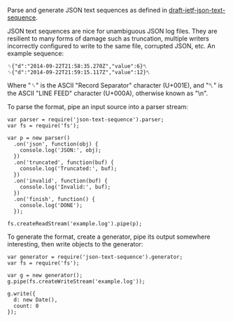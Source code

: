 Parse and generate JSON text sequences as defined in [draft-ietf-json-text-sequence](http://tools.ietf.org/html/draft-ietf-json-text-sequence).

JSON text sequences are nice for unambiguous JSON log files.  They are resilient
to many forms of damage such as truncation, multiple writers incorrectly
configured to write to the same file, corrupted JSON, etc.  An example sequence:

    ␞{"d":"2014-09-22T21:58:35.270Z","value":6}␤
    ␞{"d":"2014-09-22T21:59:15.117Z","value":12}␤

Where "␞" is the ASCII "Record Separator" character (U+001E), and "␤" is the
ASCII "LINE FEED" character (U+000A), otherwise known as "\n".

To parse the format, pipe an input source into a parser stream:

    var parser = require('json-text-sequence').parser;
    var fs = require('fs');

    var p = new parser()
      .on('json', function(obj) {
        console.log('JSON:', obj);
      })
      .on('truncated', function(buf) {
        console.log('Truncated:', buf);
      })
      .on('invalid', function(buf) {
        console.log('Invalid:', buf);
      })
      .on('finish', function() {
        console.log('DONE');
      });

    fs.createReadStream('example.log').pipe(p);

To generate the format, create a generator, pipe its output somewhere
interesting, then write objects to the generator:

    var generator = require('json-text-sequence').generator;
    var fs = require('fs');

    var g = new generator();
    g.pipe(fs.createWriteStream('example.log'));

    g.write({
      d: new Date(),
      count: 0
    });
